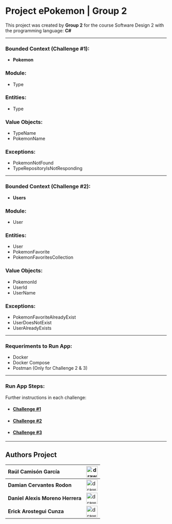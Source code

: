 # Project ePokemon | Group 2 

This project was created by **Group 2** for the course Software Design 2 with the programming language: **C#**

---

### Bounded Context (Challenge #1): 

* **Pokemon**

### Module: 

* Type

### Entities:

* Type

### Value Objects:

* TypeName
* PokemonName

### Exceptions:

* PokemonNotFound
* TypeRepositoryIsNotResponding

---

### Bounded Context (Challenge #2): 

* **Users**

### Module: 

* User

### Entities:

* User
* PokemonFavorite
* PokemonFavoritesCollection

### Value Objects:

* PokemonId
* UserId
* UserName

### Exceptions:

* PokemonFavoriteAlreadyExist
* UserDoesNotExist
* UserAlreadyExists


---

### Requeriments to Run App:

- Docker
- Docker Compose
- Postman (Only for Challenge 2 & 3)
  
---

### Run App Steps:

Further instructions in each challenge:

* #### [Challenge #1](Challenge1.md)
* #### [Challenge #2](Challenge2.md)
* #### [Challenge #3](Challenge3.md)

---

## Authors Project

| **Raúl Camisón García**  | <img src="https://estudy.salle.url.edu/fotos2/eac/raul.camison.jpg" alt="drawing" width="35"/>  |
| :-----------                        | ----------- |
| **Damian Cervantes Rodon** | <img src="https://estudy.salle.url.edu/fotos2/eac/damian.cervantes.jpg" alt="drawing" width="35"/>  |
| **Daniel Alexis Moreno Herrera**  | <img src="https://avatars.githubusercontent.com/u/25211032?v=4" alt="drawing" width="35"/>   |
| **Erick Arostegui Cunza** | <img src="https://avatars.githubusercontent.com/u/13504293?v=4" alt="drawing" width="35"/> |